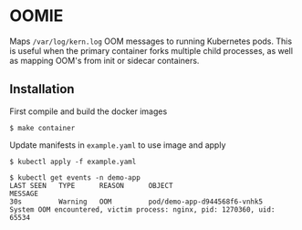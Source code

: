 # OOMIE

Maps `/var/log/kern.log` OOM messages to running Kubernetes pods. This is useful when the primary container forks multiple child processes, as well as mapping OOM's from init or sidecar containers.

## Installation

First compile and build the docker images

```
$ make container
```

Update manifests in `example.yaml` to use image and apply

```
$ kubectl apply -f example.yaml
```

```
$ kubectl get events -n demo-app
LAST SEEN   TYPE      REASON      OBJECT                        MESSAGE
30s         Warning   OOM         pod/demo-app-d944568f6-vnhk5   System OOM encountered, victim process: nginx, pid: 1270360, uid: 65534
```
